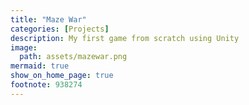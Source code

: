 ```yaml
---
title: "Maze War"
categories: [Projects]
description: My first game from scratch using Unity
image: 
  path: assets/mazewar.png
mermaid: true
show_on_home_page: true
footnote: 938274
---
```

